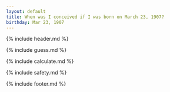 ```yaml
---
layout: default
title: When was I conceived if I was born on March 23, 1907?
birthday: Mar 23, 1907
---
```


{% include header.md %}

{% include guess.md %}

{% include calculate.md %}

{% include safety.md %}

{% include footer.md %}



